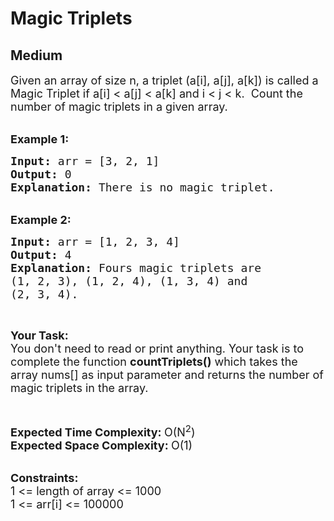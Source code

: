# Magic Triplets
## Medium 
<div class="problems_problem_content__Xm_eO"><p><span style="font-size:18px">Given an array of size n, a triplet (a[i], a[j], a[k]) is called a Magic Triplet if a[i] &lt; a[j] &lt; a[k] and i &lt; j &lt; k. &nbsp;Count the number of magic triplets in a given array.</span><br>
&nbsp;</p>

<p><span style="font-size:18px"><strong>Example 1:</strong></span></p>

<pre><span style="font-size:18px"><strong>Input: </strong>arr = [3, 2, 1]
<strong>Output: </strong>0
<strong>Explanation: </strong>There is no magic triplet.</span>
</pre>

<p><br>
<span style="font-size:18px"><strong>Example 2:</strong></span></p>

<pre><span style="font-size:18px"><strong>Input: </strong>arr = [1, 2, 3, 4]
<strong>Output: </strong>4
<strong>Explanation: </strong>Fours magic triplets are 
(1, 2, 3), (1, 2, 4), (1, 3, 4) and 
(2, 3, 4).</span>
</pre>

<p>&nbsp;</p>

<p><span style="font-size:18px"><strong>Your Task:</strong><br>
You don't need to read or print anything. Your task is to complete the function&nbsp;<strong>countTriplets()</strong>&nbsp;which takes the array nums[] as input parameter and returns the number&nbsp;of magic triplets in the array.</span></p>

<p>&nbsp;</p>

<p><span style="font-size:18px"><strong>Expected Time Complexity:&nbsp;</strong>O(N<sup>2</sup>)&nbsp;<br>
<strong>Expected Space Complexity:&nbsp;</strong>O(1)</span><br>
&nbsp;</p>

<p><span style="font-size:18px"><strong>Constraints:</strong><br>
1 &lt;= length of array &lt;= 1000<br>
1 &lt;= arr[i] &lt;= 100000</span></p>
</div>